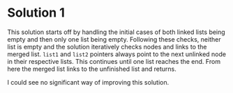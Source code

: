 # Solution 1
This solution starts off by handling the initial cases of both linked lists being empty and then only one list being empty. Following these checks, neither list is empty and the solution iteratively checks nodes and links to the merged list. `list1` and `list2` pointers always point to the next unlinked node in their respective lists. This continues until one list reaches the end. From here the merged list links to the unfinished list and returns.

I could see no significant way of improving this solution.